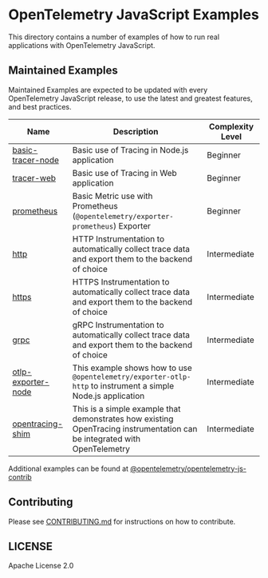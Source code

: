 # OpenTelemetry JavaScript Examples

This directory contains a number of examples of how to run real applications
with OpenTelemetry JavaScript.

## Maintained Examples

Maintained Examples are expected to be updated with every OpenTelemetry JavaScript release, to
use the latest and greatest features, and best practices.

|Name | Description | Complexity Level |
------------- | ------------- | ------------ |
|[basic-tracer-node](basic-tracer-node/) | Basic use of Tracing in Node.js application | Beginner |
|[tracer-web](tracer-web/) | Basic use of Tracing in Web application | Beginner |
|[prometheus](prometheus/) | Basic Metric use with Prometheus (`@opentelemetry/exporter-prometheus`) Exporter | Beginner |
|[http](http/)   | HTTP Instrumentation to automatically collect trace data and export them to the backend of choice | Intermediate |
|[https](https/) | HTTPS Instrumentation to automatically collect trace data and export them to the backend of choice | Intermediate |
|[grpc](grpc/)   | gRPC Instrumentation to automatically collect trace data and export them to the backend of choice | Intermediate |
|[otlp-exporter-node](otlp-exporter-node/) | This example shows how to use `@opentelemetry/exporter-otlp-http` to instrument a simple Node.js application | Intermediate |
|[opentracing-shim](opentracing-shim/) | This is a simple example that demonstrates how existing OpenTracing instrumentation can be integrated with OpenTelemetry | Intermediate |

Additional examples can be found at [@opentelemetry/opentelemetry-js-contrib][opentelemetry-js-contrib-examples]

## Contributing

Please see [CONTRIBUTING.md](https://github.com/open-telemetry/opentelemetry-js/blob/main/CONTRIBUTING.md) for instructions on how to contribute.

## LICENSE

Apache License 2.0

[opentelemetry-js-contrib-examples]: https://github.com/open-telemetry/opentelemetry-js-contrib/tree/main/examples
